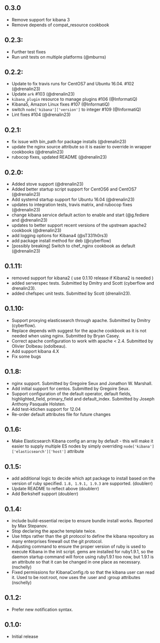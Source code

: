 ## 0.3.0
* Remove support for kibana 3
* Remove depends of compat_resource cookbook

## 0.2.3:
* Further test fixes
* Run unit tests on multiple platforms (@mburns)

## 0.2.2:
* Update to fix travis runs for CentOS7 and Ubuntu 16.04. #102 (@drenalin23)
* Update `ark` #103 (@drenalin23)
* `kibana_plugin` resource to manage plugins #106 (@InformatiQ)
* Kibana5, Amazon Linux fixes #107 (@InformatiQ)
* switch `node['kibana']['version']` to integer #109 (@InformatiQ)
* Lint fixes #104  (@drenalin23)

## 0.2.1:
* fix issue with bin_path for package installs (@drenalin23)
* update the nginx source attribute so it is easier to override in wrapper cookbooks (@drenalin23)
* rubocop fixes, updated README (@drenalin23)

## 0.2.0:
* Added stove support (@drenalin23)
* Added better startup script support for CentOS6 and CentOS7 (@drenalin23)
* Add systemd startup support for Ubuntu 16.04 (@drenalin23)
* updates to integration tests, travis matrix, and rubocop fixes (@drenalin23)
* change kibana service default action to enable and start (@g.fediere and @drenalin23)
* updates to better support recent versions of the upstream apache2 cookbook (@drenalin23)
* add logging options for Kibana4 (@sT331h0rs3)
* add package install method for deb (@cyberflow)
* [possibly breaking] Switch to chef_nginx cookbook as default (@drenalin23)

## 0.1.11:
* removed support for kibana2 ( use 0.1.10 release if Kibana2 is needed )
* added serverspec tests. Submitted by Dmitry and Scott (cyberflow and drenalin23).
* added chefspec unit tests. Submitted by Scott (drenalin23).

## 0.1.10:
* Support proxying elasticsearch through apache. Submitted by Dmitry (cyberflow).
* Replace depends with suggest for the apache cookbook as it is not needed when using nginx. Submitted by Bryan Casey.
* Correct apache configuration to work with apache < 2.4. Submitted by Olivier Dolbeau (odolbeau).
* Add support kibana 4.X
* Fix some bugs

## 0.1.8:
* nginx support. Submitted by Gregoire Seux and Jonathon W. Marshall.
* Add initial support for centos. Submitted by Gregoire Seux.
* Support configuration of the default operator, default fields, highlighted\_field, primary\_field and default\_index. Submitted by Joseph Anthony Pasquale Holsten.
* Add test-ktichen support for 12.04
* Re-order default attributes file for future changes

## 0.1.6:
* Make Elasticsearch Kibana config an array by default - this will make it easier
  to supply multiple ES nodes by simply overriding ```node['kibana']['elasticsearch']['host']``` attribute

## 0.1.5:

* add additional logic to decide which apt package to install based on the version of ruby specified. `1.8, 1.9.1, 1.9.3` are supported. (doublerr)
* Update README to reflect above (doublerr)
* Add Berkshelf support (doublerr)

## 0.1.4:

* include build-essential recipe to ensure bundle install works. Reported
  by Max Stepanov.
* Stop declaring the apache template twice.
* Use https rather than the git protocol to define the kibana repository as
  many enterprises firewall out the git protocol.
* Adjusting command to ensure the proper version of ruby is used to execute
  Kibana in the init script.  gems are installed for ruby1.9.1, so the daemon
  startup command will force using ruby1.9.1 too now, but 1.9.1 is an attribute
  so that it can be changed in one place as necessary. (nschelly)
* Fixed permissions for KibanaConfig.rb so that the kibana user can read it.
  Used to be root:root, now uses the :user and :group attributes (nschelly)

## 0.1.2:

* Prefer new notification syntax.

## 0.1.0:

* Initial release
